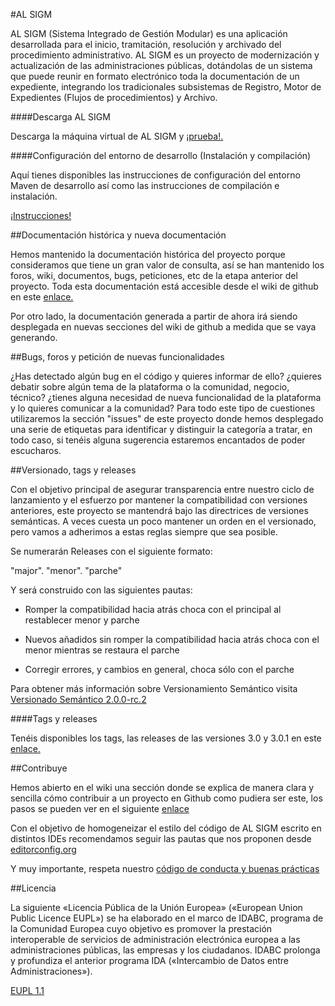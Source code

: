 #AL SIGM

AL SIGM (Sistema Integrado de Gestión Modular) es una aplicación desarrollada para el inicio, tramitación, resolución y archivado del procedimiento administrativo. AL SIGM es un proyecto de modernización y actualización de las administraciones públicas, dotándolas de un sistema que puede reunir en formato electrónico toda la documentación de un expediente, integrando los tradicionales subsistemas de Registro, Motor de Expedientes (Flujos de procedimientos) y Archivo.

####Descarga AL SIGM

Descarga la máquina virtual de AL SIGM y <a href="https://github.com/Cenatic/alsigm/releases" target="_new">¡prueba!.</a>

####Configuración del entorno de desarrollo (Instalación y compilación)

Aquí tienes disponibles las instrucciones de configuración del entorno Maven de desarrollo así como las instrucciones de compilación e instalación.

<a href="https://github.com/Cenatic/alsigm/wiki/Configuraci%C3%B3n-del-entorno-de-desarrollo-(Instalaci%C3%B3n-y-compilaci%C3%B3n)">¡Instrucciones!</a>

##Documentación histórica y nueva documentación

Hemos mantenido la documentación histórica del proyecto porque consideramos que tiene un gran valor de consulta, así se han mantenido los foros, wiki, documentos, bugs, peticiones, etc de la etapa anterior del proyecto. Toda esta documentación está accesible desde el wiki de github en este <a href="https://github.com/Cenatic/alsigm/wiki/Hist%C3%B3rico-de-documentaci%C3%B3n,-bugs-e-incidencias-de-AL-SIGM" target="_new">enlace.</a>

Por otro lado, la documentación generada a partir de ahora irá siendo desplegada en nuevas secciones del wiki de github a medida que se vaya generando.

##Bugs, foros y petición de nuevas funcionalidades

¿Has detectado algún bug en el código y quieres informar de ello? ¿quieres debatir sobre algún tema de la plataforma o la comunidad, negocio, técnico? ¿tienes alguna necesidad de nueva funcionalidad de la plataforma y lo quieres comunicar a la comunidad? Para todo este tipo de cuestiones utilizaremos la sección "issues" de este proyecto donde hemos desplegado una serie de etiquetas para identificar y distinguir la categoría a tratar, en todo caso, si tenéis alguna sugerencia estaremos encantados de poder escucharos.

##Versionado, tags y releases

Con el objetivo principal de asegurar transparencia entre nuestro ciclo de lanzamiento y el esfuerzo por mantener la compatibilidad con versiones anteriores, este proyecto se mantendrá bajo las directrices de versiones semánticas. A veces cuesta un poco mantener un orden en el versionado, pero vamos a adherimos a estas reglas siempre que sea posible.

Se numerarán Releases con el siguiente formato:

"major". "menor". "parche"

Y será construido con las siguientes pautas:

* Romper la compatibilidad hacia atrás choca con el principal al restablecer menor y parche

* Nuevos añadidos sin romper la compatibilidad hacia atrás choca con el menor mientras se restaura el parche

* Corregir errores, y cambios en general, choca sólo con el parche

Para obtener más información sobre Versionamiento Semántico visita <a href="http://semver.org/lang/es/" target="_new">Versionado Semántico 2.0.0-rc.2</a>

####Tags y releases

Tenéis disponibles los tags, las releases de las versiones 3.0 y 3.0.1 en este <a href="https://github.com/Cenatic/alsigm/releases" target="_new">enlace.</a>

##Contribuye

Hemos abierto en el wiki una sección donde se explica de manera clara y sencilla cómo contribuir a un proyecto en Github como pudiera ser este, los pasos se pueden ver en el siguiente <a href="https://github.com/Cenatic/alsigm/wiki/Contribuye" target="_new">enlace</a>

Con el objetivo de homogeneizar el estilo del código de AL SIGM escrito en distintos IDEs recomendamos seguir las pautas que nos proponen desde <a href="editorconfig.org" target="_new">editorconfig.org</a>

Y muy importante, respeta nuestro <a href="https://github.com/Cenatic/alsigm/wiki/C%C3%B3digo-conducta" target="_new">código de conducta y buenas prácticas</a>

##Licencia

La siguiente «Licencia Pública de la Unión Europea» («European Union Public Licence EUPL») se ha elaborado en el marco de IDABC, programa de la Comunidad Europea cuyo objetivo es promover la prestación interoperable de servicios de administración electrónica europea a las administraciones públicas, las empresas y los ciudadanos. IDABC prolonga y profundiza el anterior programa IDA («Intercambio de Datos entre Administraciones»). 

<a href="https://joinup.ec.europa.eu/system/files/ES/EUPL%20v.1.1%20-%20Licencia.pdf" target="_new">EUPL 1.1</a>

